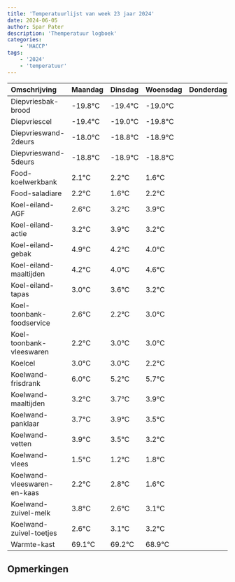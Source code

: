 ```yaml
---
title: 'Temperatuurlijst van week 23 jaar 2024'
date: 2024-06-05
author: Spar Pater
description: 'Themperatuur logboek'
categories:
    - 'HACCP'
tags:
    - '2024'
    - 'temperatuur'
---
```

|Omschrijving|Maandag|Dinsdag|Woensdag|Donderdag|Vrijdag|Zaterdag|Zondag|
|:---|:---|:---|:---|:---|:---|:---|:---|
|Diepvriesbak-brood|-19.8°C|-19.4°C|-19.0°C| | | | |
|Diepvriescel|-19.4°C|-19.0°C|-19.8°C| | | | |
|Diepvrieswand-2deurs|-18.0°C|-18.8°C|-18.9°C| | | | |
|Diepvrieswand-5deurs|-18.8°C|-18.9°C|-18.8°C| | | | |
|Food-koelwerkbank|2.1°C|2.2°C|1.6°C| | | | |
|Food-saladiare|2.2°C|1.6°C|2.2°C| | | | |
|Koel-eiland-AGF|2.6°C|3.2°C|3.9°C| | | | |
|Koel-eiland-actie|3.2°C|3.9°C|3.2°C| | | | |
|Koel-eiland-gebak|4.9°C|4.2°C|4.0°C| | | | |
|Koel-eiland-maaltijden|4.2°C|4.0°C|4.6°C| | | | |
|Koel-eiland-tapas|3.0°C|3.6°C|3.2°C| | | | |
|Koel-toonbank-foodservice|2.6°C|2.2°C|3.0°C| | | | |
|Koel-toonbank-vleeswaren|2.2°C|3.0°C|3.0°C| | | | |
|Koelcel|3.0°C|3.0°C|2.2°C| | | | |
|Koelwand-frisdrank|6.0°C|5.2°C|5.7°C| | | | |
|Koelwand-maaltijden|3.2°C|3.7°C|3.9°C| | | | |
|Koelwand-panklaar|3.7°C|3.9°C|3.5°C| | | | |
|Koelwand-vetten|3.9°C|3.5°C|3.2°C| | | | |
|Koelwand-vlees|1.5°C|1.2°C|1.8°C| | | | |
|Koelwand-vleeswaren-en-kaas|2.2°C|2.8°C|1.6°C| | | | |
|Koelwand-zuivel-melk|3.8°C|2.6°C|3.1°C| | | | |
|Koelwand-zuivel-toetjes|2.6°C|3.1°C|3.2°C| | | | |
|Warmte-kast|69.1°C|69.2°C|68.9°C| | | | |

## Opmerkingen


